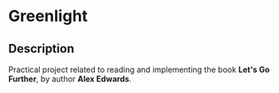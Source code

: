 # Greenlight

## Description

Practical project related to reading and implementing the book **Let's Go Further**, by author **Alex Edwards**.
